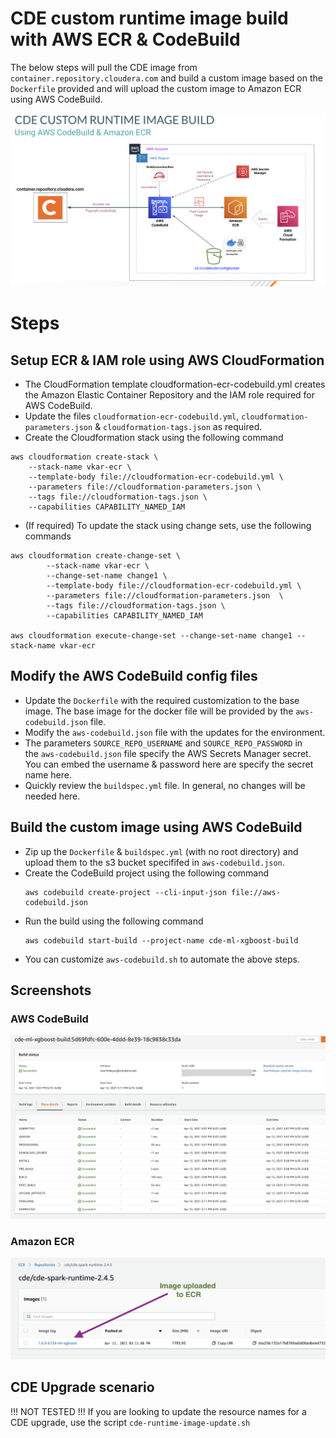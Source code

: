 # CDE custom runtime image build with AWS ECR & CodeBuild 
The below steps will pull the CDE image from `container.repository.cloudera.com` and build a custom image based on the `Dockerfile` provided and will upload the custom image to Amazon ECR using AWS CodeBuild.

![cde-runtime-with-codebuild-ecr](images/cde-runtime-with-codebuild-ecr.png)

# Steps
## Setup ECR & IAM role using AWS CloudFormation
- The CloudFormation template cloudformation-ecr-codebuild.yml creates the Amazon Elastic Container Repository and the IAM role required for AWS CodeBuild.
- Update the files `cloudformation-ecr-codebuild.yml`, `cloudformation-parameters.json` & `cloudformation-tags.json` as required.
- Create the Cloudformation stack using the following command
```
aws cloudformation create-stack \
    --stack-name vkar-ecr \
    --template-body file://cloudformation-ecr-codebuild.yml \
    --parameters file://cloudformation-parameters.json \
    --tags file://cloudformation-tags.json \
    --capabilities CAPABILITY_NAMED_IAM 
```
- (If required) To update the stack using change sets, use the following commands
```
aws cloudformation create-change-set \
        --stack-name vkar-ecr \
        --change-set-name change1 \
        --template-body file://cloudformation-ecr-codebuild.yml \
        --parameters file://cloudformation-parameters.json  \
        --tags file://cloudformation-tags.json \
        --capabilities CAPABILITY_NAMED_IAM

aws cloudformation execute-change-set --change-set-name change1 --stack-name vkar-ecr
```

## Modify the AWS CodeBuild config files
- Update the `Dockerfile` with the required customization to the base image. The base image for the docker file will be provided by the `aws-codebuild.json` file.
- Modify the `aws-codebuild.json` file with the updates for the environment.
- The parameters `SOURCE_REPO_USERNAME` and `SOURCE_REPO_PASSWORD` in the `aws-codebuild.json` file specify the AWS Secrets Manager secret. You can embed the username & password here are specify the secret name here.
- Quickly review the `buildspec.yml` file. In general, no changes will be needed here.

## Build the custom image using AWS CodeBuild
- Zip up the `Dockerfile` & `buildspec.yml` (with no root directory) and upload them to the s3 bucket specififed in `aws-codebuild.json`.
- Create the CodeBuild project using the following command
    ```
    aws codebuild create-project --cli-input-json file://aws-codebuild.json
    ```
- Run the build using the following command
    ```
    aws codebuild start-build --project-name cde-ml-xgboost-build
    ```
- You can customize `aws-codebuild.sh` to automate the above steps.

## Screenshots
### AWS CodeBuild
![code-build.png](images/code-build.png)
### Amazon ECR
![ecr.png](images/ecr.png)

## CDE Upgrade scenario
!!! NOT TESTED !!! If you are looking to update the resource names for a CDE upgrade, use the script `cde-runtime-image-update.sh`